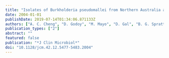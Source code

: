 ```yaml
---
title: "Isolates of Burkholderia pseudomallei from Northern Australia are distinct by multilocus sequence typing, but strain types do not correlate with clinical presentation"
date: 2004-01-01
publishDate: 2019-07-14T01:34:06.871133Z
authors: ["A. C. Cheng", "D. Godoy", "M. Mayo", "D. Gal", "B. G. Spratt", "B. J. Currie"]
publication_types: ["2"]
abstract: ""
featured: false
publication: "*J Clin Microbiol*"
doi: "10.1128/jcm.42.12.5477-5483.2004"
---
```



